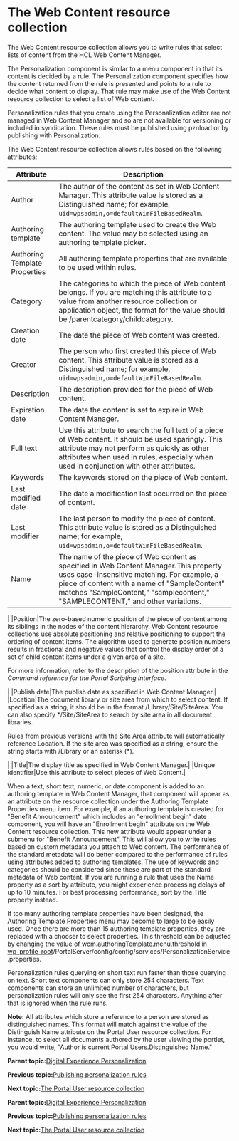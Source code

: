 # The Web Content resource collection 

The Web Content resource collection allows you to write rules that select lists of content from the HCL Web Content Manager.

The Personalization component is similar to a menu component in that its content is decided by a rule. The Personalization component specifies how the content returned from the rule is presented and points to a rule to decide what content to display. That rule may make use of the Web Content resource collection to select a list of Web content.

Personalization rules that you create using the Personalization editor are not managed in Web Content Manager and so are not available for versioning or included in syndication. These rules must be published using pznload or by publishing with Personalization.

The Web Content resource collection allows rules based on the following attributes:

|Attribute|Description|
|---------|-----------|
|Author|The author of the content as set in Web Content Manager. This attribute value is stored as a Distinguished name; for example, `uid=wpsadmin,o=defaultWimFileBasedRealm`.|
|Authoring template|The authoring template used to create the Web content. The value may be selected using an authoring template picker.|
|Authoring Template Properties|All authoring template properties that are available to be used within rules.|
|Category|The categories to which the piece of Web content belongs. If you are matching this attribute to a value from another resource collection or application object, the format for the value should be /parentcategory/childcategory.|
|Creation date|The date the piece of Web content was created.|
|Creator|The person who first created this piece of Web content. This attribute value is stored as a Distinguished name; for example, `uid=wpsadmin,o=defaultWimFileBasedRealm`.|
|Description|The description provided for the piece of Web content.|
|Expiration date|The date the content is set to expire in Web Content Manager.|
|Full text|Use this attribute to search the full text of a piece of Web content. It should be used sparingly. This attribute may not perform as quickly as other attributes when used in rules, especially when used in conjunction with other attributes.|
|Keywords|The keywords stored on the piece of Web content.|
|Last modified date|The date a modification last occurred on the piece of content.|
|Last modifier|The last person to modify the piece of content. This attribute value is stored as a Distinguished name; for example, `uid=wpsadmin,o=defaultWimFileBasedRealm`.|
|Name|The name of the piece of Web content as specified in Web Content Manager.This property uses case-insensitive matching. For example, a piece of content with a name of "SampleContent" matches "SampleContent," "samplecontent," "SAMPLECONTENT," and other variations.

|
|Position|The zero-based numeric position of the piece of content among its siblings in the nodes of the content hierarchy. Web Content resource collections use absolute positioning and relative positioning to support the ordering of content items. The algorithm used to generate position numbers results in fractional and negative values that control the display order of a set of child content items under a given area of a site.

For more information, refer to the description of the position attribute in the *Command reference for the Portal Scripting Interface*.

|
|Publish date|The publish date as specified in Web Content Manager.|
|Location|The document library or site area from which to select content. If specified as a string, it should be in the format /Library/Site/SiteArea. You can also specify \*/Site/SiteArea to search by site area in all document libraries.

Rules from previous versions with the Site Area attribute will automatically reference Location. If the site area was specified as a string, ensure the string starts with /Library or an asterisk \(\*\).

|
|Title|The display title as specified in Web Content Manager.|
|Unique Identifier|Use this attribute to select pieces of Web Content.|

When a text, short text, numeric, or date component is added to an authoring template in Web Content Manager, that component will appear as an attribute on the resource collection under the Authoring Template Properties menu item. For example, if an authoring template is created for "Benefit Announcement" which includes an "enrollment begin" date component, you will have an "Enrollment begin" attribute on the Web Content resource collection. This new attribute would appear under a submenu for "Benefit Announcement". This will allow you to write rules based on custom metadata you attach to Web content. The performance of the standard metadata will do better compared to the performance of rules using attributes added to authoring templates. The use of keywords and categories should be considered since these are part of the standard metadata of Web content. If you are running a rule that uses the Name property as a sort by attribute, you might experience processing delays of up to 10 minutes. For best processing performance, sort by the Title property instead.

If too many authoring template properties have been designed, the Authoring Template Properties menu may become to large to be easily used. Once there are more than 15 authoring template properties, they are replaced with a chooser to select properties. This threshold can be adjusted by changing the value of wcm.authoringTemplate.menu.threshold in [wp\_profile\_root](../reference/wpsdirstr.md#wp_profile_root)/PortalServer/config/config/services/PersonalizationService.properties.

Personalization rules querying on short text run faster than those querying on text. Short text components can only store 254 characters. Text components can store an unlimited number of characters, but personalization rules will only see the first 254 characters. Anything after that is ignored when the rule runs.

**Note:** All attributes which store a reference to a person are stored as distinguished names. This format will match against the value of the Distinguish Name attribute on the Portal User resource collection. For instance, to select all documents authored by the user viewing the portlet, you would write, "Author is current Portal Users.Distinguished Name."

**Parent topic:**[Digital Experience Personalization ](../pzn/pzn_overview.md)

**Previous topic:**[Publishing personalization rules ](../pzn/pzn_depub.md)

**Next topic:**[The Portal User resource collection ](../pzn/pzn_usr_rescoll.md)

**Parent topic:**[Digital Experience Personalization ](../pzn/pzn_overview.md)

**Previous topic:**[Publishing personalization rules ](../pzn/pzn_depub.md)

**Next topic:**[The Portal User resource collection ](../pzn/pzn_usr_rescoll.md)

